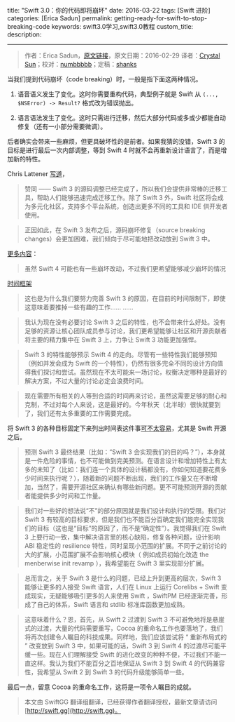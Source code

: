 title: "Swift 3.0：你的代码即将崩坏"
date: 2016-03-22
tags: [Swift 进阶]
categories: [Erica Sadun]
permalink: getting-ready-for-swift-to-stop-breaking-code
keywords: swift3.0学习,swift3.0教程
custom_title: 
description: 

---
> 作者：Erica Sadun，[原文链接](http://ericasadun.com/2016/02/29/getting-ready-for-swift-to-stop-breaking-code/)，原文日期：2016-02-29
> 译者：[Crystal Sun](http://www.jianshu.com/users/7a2d2cc38444/latest_articles)；校对：[numbbbbb](http://numbbbbb.com/)；定稿：[shanks](http://codebuild.me/)
  







当我们提到代码崩坏（code breaking）时，一般是指下面这两种情况。

1. 语音语义发生了变化。这时你需要重构代码，典型例子就是 Swift 从 `(..., $NSError) -> Result?` 格式改为错误抛出。

2. 语言语法发生了变化。这时只需进行迁移，然后大部分代码或多或少都能自动修复（还有一小部分需要微调）。

后者确实会带来一些麻烦，但更具破坏性的是前者。如果我猜的没错，Swift 3 的目标是进行最后一次内部调整，等到 Swift 4 时就不会再重新设计语言了，而是增加新的特性。

<!--more-->

Chris Lattener [写道](http://comments.gmane.org/gmane.comp.lang.swift.evolution/7746)，

> 赞同 —— Swift 3 的源码调整已经完成了，所以我们会提供非常棒的迁移工具，帮助人们能够迅速完成迁移工作。除了 Swift 3 外，Swift 社区将会成为多元化社区，支持多个平台系统，创造出更多不同的工具和 IDE 供开发者使用。

> 正因如此，在 Swift 3 发布之后，源码崩坏修复（source breaking changes）会更加困难，我们倾向于尽可能地把改动放到 Swift 3 中。


[更多内容](http://article.gmane.org/gmane.comp.lang.swift.evolution/5055/match=understand+desires+but+don't+think+right+way+go+case+three+reasons)：

> 虽然 Swift 4 可能也有一些崩坏改动，不过我们更希望能够减少崩坏的情况

[时间框架](http://comments.gmane.org/gmane.comp.lang.swift.evolution/5287)

> 这也是为什么我们要努力完善 Swift 3 的原因，在目前的时间限制下，即使这意味着要推掉一些有趣的工作……
……

> 我认为现在没有必要讨论 Swift 3 之后的特性，也不会带来什么好处。没有足够的资源让核心团队成员参与讨论，我们更希望能够让社区和开源贡献者将主要的精力集中在 Swift 3 上，力争让 Swift 3 功能更加强悍。

> Swift 3 的特性能够预示 Swift 4 的走向。尽管有一些特性我们能够预知（例如并发会成为 Swift 的一个特性），仍然有很多完全不同的设计方向值得我们探讨和尝试。虽然现在不太可能来一场讨论，权衡决定哪种是最好的解决方案，不过大量的讨论必定会浪费时间。

>  现在需要所有相关的人等到合适的时间再来讨论，虽然这需要足够的耐心和克制，不过对每个人来说，这是最好的。今年秋天（北半球）很快就要到了，我们还有太多重要的工作需要完成。

将 Swift 3 的各种目标固定下来列出时间表这件事[可不太容易](https://lists.swift.org/pipermail/swift-evolution/Week-of-Mon-20160125/007737.html)，尤其是 Swift 开源之后。

> 预测 Swift 3 最终结果（比如：“Swift 3 会实现我们的目的吗？”），本身就是一件危险的事情，也不可能做到完美预测。在语言设计和增加特性上有太多的未知了（比如：我们连一个具体的设计稿都没有，你如何知道要花费多少时间来执行呢？），随着新的问题不断出现，我们的工作量又在不断增加，当然了，需要开源社区来确认有哪些新问题。更不可能预测开源的贡献者能提供多少时间和工作量。

> 我们对一些好的想法说“不”的部分原因就是我们设计和执行的受限。我们对 Swift 3 有较高的目标要求，但是我们也不能百分百确定我们能完全实现我们的目标（这也是“目标”的原因了，而不是“确定性”）。我觉得我们在 Swift 3 上要行动一致，集中解决语言里的核心缺陷，修复各种问题，设计影响 ABI 稳定性的 resilience 特性，同时呈现小范围的扩展。不同于之前讨论的大的扩展，小范围扩展不会影响核心模块（ 例如成员初始化改造 the menberwise init revamp ），我希望能在 Swift 3 里实现部分扩展。

> 总而言之，关于 Swift 3 是什么的问题，已经上升到更高的层次，Swift 3 能够让更多的人接受 Swift 语言，人们在 Linux 上运行 Corelibs + Swift 变成现实，无疑能够吸引更多的人来使用 Swift ，SwiftPM 已经逐渐完善，形成了自己的体系，Swift 语言和 stdlib 标准库函数更加成熟。

> 这意味着什么？恩，首先，从 Swift 2 过渡到 Swift 3 不可避免地将是悬崖式的过渡，大量的代码需要重写，Cocoa 的重命名工作也要落地了，我们将再次创建令人瞩目的科技成果。同样地，我们应该尝试将 “ 重新布局式的 ” 改变放到 Swift 3 中，如果可能的话，Swift 3 到 Swift 4 的过渡尽可能平缓一些。现在人们理解接受 Swift 的进化改变的种种不便，不过我们不能一直这样。我认为我们不能百分之百地保证从 Swift 3 到 Swift 4 的代码兼容性，我希望从 Swift 2 到 Swift 3 的代码升级能够简单一些。

最后一点，留意 Cocoa 的重命名工作，这将是一项令人瞩目的成就。
> 本文由 SwiftGG 翻译组翻译，已经获得作者翻译授权，最新文章请访问 [http://swift.gg](http://swift.gg)。